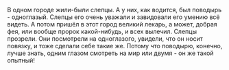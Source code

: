   В одном городе жили-были слепцы. А у них, как водится, был поводырь - одноглазый. Слепцы его очень уважали и завидовали его умению всё видеть.
А потом пришёл в этот город великий лекарь, а может, добрая фея, или вообще пророк какой-нибудь, и всех вылечил. Слепцы прозрели.
Они посмотрели на одноглазого, увидели, что он носит повязку, и тоже сделали себе такие же.
Потому что поводырю, конечно, лучше знать, одним глазом смотреть на мир или двумя - он же такой опытный!      